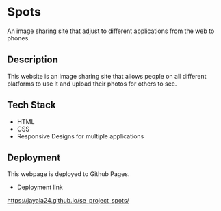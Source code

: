 # Spots

An image sharing site that adjust to different applications from the web to phones.

## Description

This website is an image sharing site that allows people on all different platforms to use it and upload their photos for others to see.

## Tech Stack

- HTML
- CSS
- Responsive Designs for multiple applications

## Deployment

This webpage is deployed to Github Pages.

- Deployment link

https://jayala24.github.io/se_project_spots/
